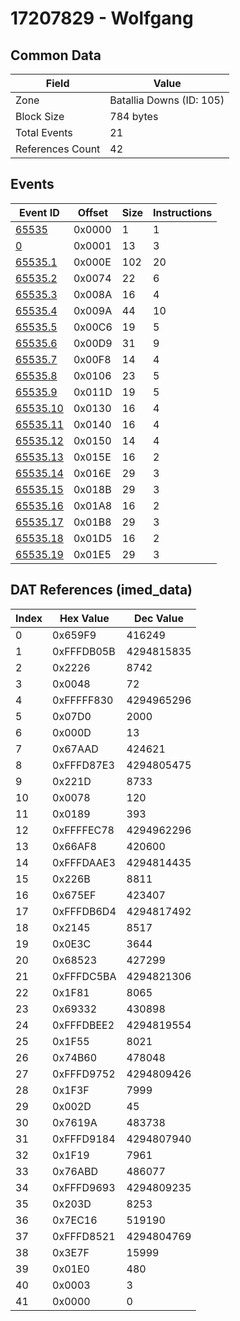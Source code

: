# 17207829 - Wolfgang

## Common Data

| Field            | Value                    |
|------------------|--------------------------|
| Zone             | Batallia Downs (ID: 105) |
| Block Size       | 784 bytes                |
| Total Events     | 21                       |
| References Count | 42                       |

## Events

| Event ID                  | Offset   |   Size |   Instructions |
|---------------------------|----------|--------|----------------|
| [65535](./65535.md)       | 0x0000   |      1 |              1 |
| [0](./0.md)               | 0x0001   |     13 |              3 |
| [65535.1](./65535.1.md)   | 0x000E   |    102 |             20 |
| [65535.2](./65535.2.md)   | 0x0074   |     22 |              6 |
| [65535.3](./65535.3.md)   | 0x008A   |     16 |              4 |
| [65535.4](./65535.4.md)   | 0x009A   |     44 |             10 |
| [65535.5](./65535.5.md)   | 0x00C6   |     19 |              5 |
| [65535.6](./65535.6.md)   | 0x00D9   |     31 |              9 |
| [65535.7](./65535.7.md)   | 0x00F8   |     14 |              4 |
| [65535.8](./65535.8.md)   | 0x0106   |     23 |              5 |
| [65535.9](./65535.9.md)   | 0x011D   |     19 |              5 |
| [65535.10](./65535.10.md) | 0x0130   |     16 |              4 |
| [65535.11](./65535.11.md) | 0x0140   |     16 |              4 |
| [65535.12](./65535.12.md) | 0x0150   |     14 |              4 |
| [65535.13](./65535.13.md) | 0x015E   |     16 |              2 |
| [65535.14](./65535.14.md) | 0x016E   |     29 |              3 |
| [65535.15](./65535.15.md) | 0x018B   |     29 |              3 |
| [65535.16](./65535.16.md) | 0x01A8   |     16 |              2 |
| [65535.17](./65535.17.md) | 0x01B8   |     29 |              3 |
| [65535.18](./65535.18.md) | 0x01D5   |     16 |              2 |
| [65535.19](./65535.19.md) | 0x01E5   |     29 |              3 |

## DAT References (imed_data)

|   Index | Hex Value   |   Dec Value |
|---------|-------------|-------------|
|       0 | 0x659F9     |      416249 |
|       1 | 0xFFFDB05B  |  4294815835 |
|       2 | 0x2226      |        8742 |
|       3 | 0x0048      |          72 |
|       4 | 0xFFFFF830  |  4294965296 |
|       5 | 0x07D0      |        2000 |
|       6 | 0x000D      |          13 |
|       7 | 0x67AAD     |      424621 |
|       8 | 0xFFFD87E3  |  4294805475 |
|       9 | 0x221D      |        8733 |
|      10 | 0x0078      |         120 |
|      11 | 0x0189      |         393 |
|      12 | 0xFFFFEC78  |  4294962296 |
|      13 | 0x66AF8     |      420600 |
|      14 | 0xFFFDAAE3  |  4294814435 |
|      15 | 0x226B      |        8811 |
|      16 | 0x675EF     |      423407 |
|      17 | 0xFFFDB6D4  |  4294817492 |
|      18 | 0x2145      |        8517 |
|      19 | 0x0E3C      |        3644 |
|      20 | 0x68523     |      427299 |
|      21 | 0xFFFDC5BA  |  4294821306 |
|      22 | 0x1F81      |        8065 |
|      23 | 0x69332     |      430898 |
|      24 | 0xFFFDBEE2  |  4294819554 |
|      25 | 0x1F55      |        8021 |
|      26 | 0x74B60     |      478048 |
|      27 | 0xFFFD9752  |  4294809426 |
|      28 | 0x1F3F      |        7999 |
|      29 | 0x002D      |          45 |
|      30 | 0x7619A     |      483738 |
|      31 | 0xFFFD9184  |  4294807940 |
|      32 | 0x1F19      |        7961 |
|      33 | 0x76ABD     |      486077 |
|      34 | 0xFFFD9693  |  4294809235 |
|      35 | 0x203D      |        8253 |
|      36 | 0x7EC16     |      519190 |
|      37 | 0xFFFD8521  |  4294804769 |
|      38 | 0x3E7F      |       15999 |
|      39 | 0x01E0      |         480 |
|      40 | 0x0003      |           3 |
|      41 | 0x0000      |           0 |
